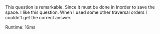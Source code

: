 This question is remarkable. Since it must be done in Inorder to save the space. I like this question. When I used some other traversal orders I couldn't get the correct answer.

Runtime: 16ms
